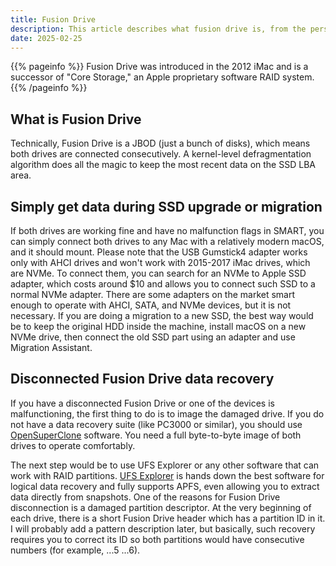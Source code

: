 ```yaml
---
title: Fusion Drive
description: This article describes what fusion drive is, from the perspective of data recovery. 
date: 2025-02-25
---
```

{{% pageinfo %}}
Fusion Drive was introduced in the 2012 iMac and is a successor of "Core Storage," an Apple proprietary software RAID system.
{{% /pageinfo %}}

## What is Fusion Drive
Technically, Fusion Drive is a JBOD (just a bunch of disks), which means both drives are connected consecutively. A kernel-level defragmentation algorithm does all the magic to keep the most recent data on the SSD LBA area.

## Simply get data during SSD upgrade or migration
If both drives are working fine and have no malfunction flags in SMART, you can simply connect both drives to any Mac with a relatively modern macOS, and it should mount. Please note that the USB Gumstick4 adapter works only with AHCI drives and won't work with 2015-2017 iMac drives, which are NVMe. To connect them, you can search for an NVMe to Apple SSD adapter, which costs around $10 and allows you to connect such SSD to a normal NVMe adapter. There are some adapters on the market smart enough to operate with AHCI, SATA, and NVMe devices, but it is not necessary.
If you are doing a migration to a new SSD, the best way would be to keep the original HDD inside the machine, install macOS on a new NVMe drive, then connect the old SSD part using an adapter and use Migration Assistant.

## Disconnected Fusion Drive data recovery
If you have a disconnected Fusion Drive or one of the devices is malfunctioning, the first thing to do is to image the damaged drive. If you do not have a data recovery suite (like PC3000 or similar), you should use [OpenSuperClone](https://github.com/ISpillMyDrink/OpenSuperClone) software. You need a full byte-to-byte image of both drives to operate comfortably.

The next step would be to use UFS Explorer or any other software that can work with RAID partitions. [UFS Explorer](https://www.ufsexplorer.com/) is hands down the best software for logical data recovery and fully supports APFS, even allowing you to extract data directly from snapshots. 
One of the reasons for Fusion Drive disconnection is a damaged partition descriptor. At the very beginning of each drive, there is a short Fusion Drive header which has a partition ID in it. I will probably add a pattern description later, but basically, such recovery requires you to correct its ID so both partitions would have consecutive numbers (for example, ...5 ...6).


